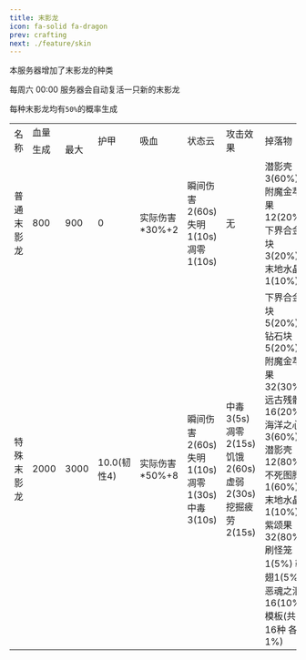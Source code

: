 ```yaml
---
title: 末影龙
icon: fa-solid fa-dragon
prev: crafting
next: ./feature/skin
---
```


本服务器增加了末影龙的种类

每周六 00:00 服务器会自动复活一只新的末影龙

每种末影龙均有`50%`的概率生成

<table>
    <tr>
      <td rowspan="2" >名称</td>
      <td colspan="2" >血量</td>
      <td rowspan="2" >护甲</td>
      <td rowspan="2" >吸血</td>
      <td rowspan="2" >状态云</td>
      <td rowspan="2" >攻击效果</td>
      <td rowspan="2" >掉落物</td>
    </tr>
    <tr>
      <td>生成</td>
      <td>最大</td>
    </tr>
    <tr>
      <td>普通末影龙</td>
      <td>800</td>
      <td>900</td>
      <td>0</td>
      <td>实际伤害*30%+2</td>
      <td>瞬间伤害2(60s) 失明1(10s) 凋零1(10s)</td>
      <td>无</td>
      <td>潜影壳3(60%) 附魔金苹果12(20%) 下界合金块3(20%) 末地水晶1(10%)</td>
    </tr>
    <tr>
      <td>特殊末影龙</td>
      <td>2000</td>
      <td>3000</td>
      <td>10.0(韧性4)</td>
      <td>实际伤害*50%+8</td>
      <td>瞬间伤害2(60s) 失明1(10s) 凋零1(30s) 中毒3(10s)</td>
      <td>中毒3(5s) 凋零2(15s) 饥饿2(60s) 虚弱2(30s) 挖掘疲劳2(15s)</td>
      <td>下界合金块5(20%) 钻石块5(20%) 附魔金苹果32(30%) 远古残骸16(20%) 海洋之心3(60%) 潜影壳12(80%) 不死图腾1(60%) 末地水晶1(10%) 紫颂果32(80%) 刷怪笼1(5%) 鞘翅1(5%) 恶魂之泪16(10%) 模板(共16种 各1%)</td>
    </tr>
</table>
